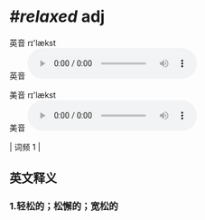 # ***\#relaxed*** adj
英音 rɪ'lækst  
英音
<audio src="./media/relaxed1.aac" controls="controls"></audio>

美音 rɪ'lækst  
美音
<audio src="./media/relaxed2.aac" controls="controls"></audio>



| 词频 1 |  

英文释义
---
### 1.**轻松的；松懈的；宽松的**  


